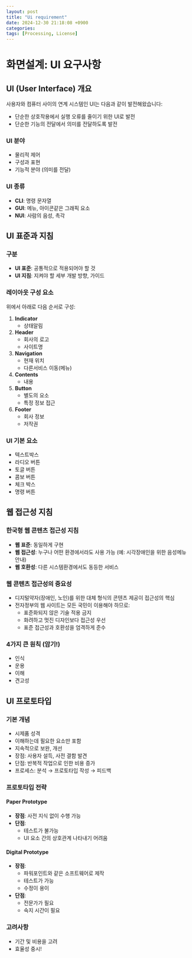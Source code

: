 ```yaml
---
layout: post
title: "Ui requirement"
date: 2024-12-30 21:18:08 +0900
categories: 
tags: [Processing, License]
---
```


# 화면설계: UI 요구사항

## UI (User Interface) 개요

사용자와 컴퓨터 사이의 연계 시스템인 UI는 다음과 같이 발전해왔습니다:
- 단순한 상호작용에서 실행 오류를 줄이기 위한 UI로 발전
- 단순한 기능의 전달에서 의미를 전달하도록 발전

### UI 분야
- 물리적 제어
- 구성과 표현
- 기능적 분야 (의미를 전달)

### UI 종류
- **CLI**: 명령 문자열
- **GUI**: 메뉴, 아이콘같은 그래픽 요소
- **NUI**: 사람의 음성, 촉각

## UI 표준과 지침

### 구분
- **UI 표준**: 공통적으로 적용되어야 할 것
- **UI 지침**: 지켜야 할 세부 개발 방향, 가이드

### 레이아웃 구성 요소
위에서 아래로 다음 순서로 구성:

1. **Indicator**
   - 상태알림
2. **Header**
   - 회사의 로고
   - 사이트명
3. **Navigation**
   - 현재 위치
   - 다른서비스 이동(메뉴)
4. **Contents**
   - 내용
5. **Button**
   - 별도의 요소
   - 특정 정보 접근
6. **Footer**
   - 회사 정보
   - 저작권

### UI 기본 요소
- 텍스트박스
- 라디오 버튼
- 토글 버튼
- 콤보 버튼
- 체크 박스
- 명령 버튼

## 웹 접근성 지침

### 한국형 웹 콘텐츠 접근성 지침
- **웹 표준**: 동일하게 구현
- **웹 접근성**: 누구나 어떤 환경에서라도 사용 가능 (예: 시각장애인을 위한 음성메뉴 안내)
- **웹 호환성**: 다른 시스템환경에서도 동등한 서비스

### 웹 콘텐츠 접근성의 중요성
- 디지털약자(장애인, 노인)를 위한 대체 형식의 콘텐츠 제공이 접근성의 핵심
- 전자정부의 웹 사이트는 모든 국민이 이용해야 하므로:
  - 표준화되지 않은 기술 적용 금지
  - 화려하고 멋진 디자인보다 접근성 우선
  - 표준 접근성과 호환성을 엄격하게 준수

### 4가지 큰 원칙 (암기!)
- 인식
- 운용
- 이해
- 견고성

## UI 프로토타입

### 기본 개념
- 시제품 성격
- 이해하는데 필요한 요소만 포함
- 지속적으로 보완, 개선
- 장점: 사용자 설득, 사전 결함 발견
- 단점: 반복적 작업으로 인한 비용 증가
- 프로세스: 분석 → 프로토타입 작성 → 피드백

### 프로토타입 전략

#### Paper Prototype
- **장점**: 사전 지식 없이 수행 가능
- **단점**:
  - 테스트가 불가능
  - UI 요소 간의 상호관계 나타내기 어려움

#### Digital Prototype
- **장점**:
  - 파워포인트와 같은 소프트웨어로 제작
  - 테스트가 가능
  - 수정이 용이
- **단점**:
  - 전문가가 필요
  - 숙지 시간이 필요

### 고려사항
- 기간 및 비용을 고려
- 효율성 중시!